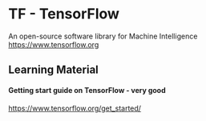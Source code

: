 # TF  - TensorFlow  

An open-source software library for Machine Intelligence
https://www.tensorflow.org


## Learning Material 


#### Getting start guide on TensorFlow - very good 
https://www.tensorflow.org/get_started/
